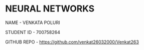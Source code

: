 # NEURAL NETWORKS 

NAME - VENKATA POLURI

STUDENT ID - 700758264

GITHUB REPO - https://github.com/venkat26032000/Venkat263
